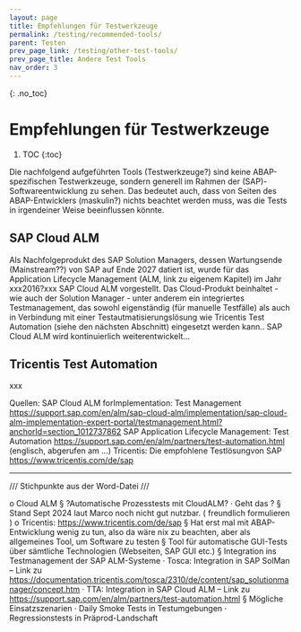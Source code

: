 ```yaml
---
layout: page
title: Empfehlungen für Testwerkzeuge
permalink: /testing/recommended-tools/
parent: Testen
prev_page_link: /testing/other-test-tools/
prev_page_title: Andere Test Tools
nav_order: 3
---
```


{: .no_toc}
# Empfehlungen für Testwerkzeuge

1. TOC
{:toc}

Die nachfolgend aufgeführten Tools (Testwerkzeuge?) sind keine ABAP-spezifischen Testwerkzeuge, sondern generell im Rahmen der (SAP)-Softwareentwicklung zu sehen. Das bedeutet auch, dass von Seiten des ABAP-Entwicklers (maskulin?) nichts beachtet werden muss, was die Tests in irgendeiner Weise beeinflussen könnte.

## SAP Cloud ALM

Als Nachfolgeprodukt des SAP Solution Managers, dessen Wartungsende (Mainstream??) von SAP auf Ende 2027 datiert ist, wurde für das Application Lifecycle Management (ALM, link zu eigenem Kapitel) im Jahr xxx2016?xxx SAP Cloud ALM vorgestellt. Das Cloud-Produkt beinhaltet - wie auch der Solution Manager - unter anderem ein integriertes Testmanagement, das sowohl eigenständig (für manuelle Testfälle) als auch in Verbindung mit einer Testautmatisierungslösung wie Tricentis Test Automation (siehe den nächsten Abschnitt) eingesetzt werden kann.. SAP Cloud ALM wird kontinuierlich weiterentwickelt...

## Tricentis Test Automation

xxx


Quellen:
SAP Cloud ALM forImplementation: Test Management https://support.sap.com/en/alm/sap-cloud-alm/implementation/sap-cloud-alm-implementation-expert-portal/testmanagement.html?anchorId=section_1012737862
SAP Application Lifecycle Management: Test Automation https://support.sap.com/en/alm/partners/test-automation.html (englisch, abgerufen am ...)
Tricentis: Die empfohlene Testlösungvon SAP https://www.tricentis.com/de/sap

----------------------
/// Stichpunkte aus der Word-Datei ///

o	Cloud ALM
§	?Automatische Prozesstests mit CloudALM? 
·	Geht das ? 
§	Stand Sept 2024 laut Marco noch nicht gut nutzbar. ( freundlich formulieren ) 
o	Tricentis: https://www.tricentis.com/de/sap
§	Hat erst mal mit ABAP-Entwicklung wenig zu tun, also da wäre nix zu beachten, aber als allgemeines Tool, um Software zu testen
§	Tool für automatische GUI-Tests über sämtliche Technologien (Webseiten, SAP GUI etc.)
§	Integration ins Testmanagement der SAP ALM-Systeme
·	Tosca: Integration in SAP SolMan – Link zu https://documentation.tricentis.com/tosca/2310/de/content/sap_solutionmanager/concept.htm 
·	TTA: Integration in SAP Cloud ALM – Link zu https://support.sap.com/en/alm/partners/test-automation.html 
§	Mögliche Einsatzszenarien
·	Daily Smoke Tests in Testumgebungen
·	Regressionstests in Präprod-Landschaft

